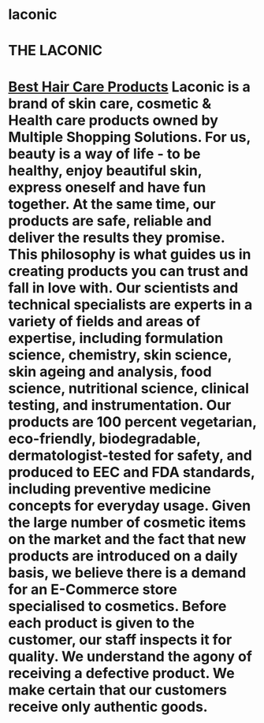 # laconic
<head>
  <title>The Laconic</title>
  </head>
  <body>
  <h1>THE LACONIC<h1>
    <p>
      <a href="https://thelaconic.co/" >Best Hair Care Products</a> Laconic is a brand of skin care, cosmetic & Health care products owned by Multiple Shopping Solutions. For us, beauty is a way of life - to be healthy, enjoy beautiful skin, express oneself and have fun together. At the same time, our products are safe, reliable and deliver the results they promise. This philosophy is what guides us in creating products you can trust and fall in love with.
Our scientists and technical specialists are experts in a variety of fields and areas of expertise, including formulation science, chemistry, skin science, skin ageing and analysis, food science, nutritional science, clinical testing, and instrumentation.
Our products are 100 percent vegetarian, eco-friendly, biodegradable, dermatologist-tested for safety, and produced to EEC and FDA standards, including preventive medicine concepts for everyday usage.
Given the large number of cosmetic items on the market and the fact that new products are introduced on a daily basis, we believe there is a demand for an E-Commerce store specialised to cosmetics. Before each product is given to the customer, our staff inspects it for quality. We understand the agony of receiving a defective product. We make certain that our customers receive only authentic goods.</p>
  </body>

